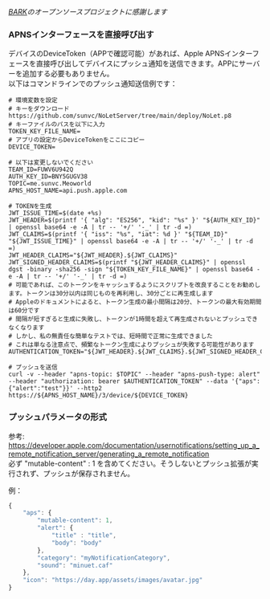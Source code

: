 
*[BARK](https://github.com/Finb/Bark)のオープンソースプロジェクトに感謝します*
### APNSインターフェースを直接呼び出す
デバイスのDeviceToken（APPで確認可能）があれば、Apple APNSインターフェースを直接呼び出してデバイスにプッシュ通知を送信できます。APPにサーバーを追加する必要もありません。<br>
以下はコマンドラインでのプッシュ通知送信例です：

```shell
# 環境変数を設定
# キーをダウンロード https://github.com/sunvc/NoLetServer/tree/main/deploy/NoLet.p8
# キーファイルのパスを以下に入力
TOKEN_KEY_FILE_NAME= 
# アプリの設定からDeviceTokenをここにコピー
DEVICE_TOKEN=

# 以下は変更しないでください
TEAM_ID=FUWV6U942Q
AUTH_KEY_ID=BNY5GUGV38
TOPIC=me.sunvc.Meoworld
APNS_HOST_NAME=api.push.apple.com

# TOKENを生成
JWT_ISSUE_TIME=$(date +%s)
JWT_HEADER=$(printf '{ "alg": "ES256", "kid": "%s" }' "${AUTH_KEY_ID}" | openssl base64 -e -A | tr -- '+/' '-_' | tr -d =)
JWT_CLAIMS=$(printf '{ "iss": "%s", "iat": %d }' "${TEAM_ID}" "${JWT_ISSUE_TIME}" | openssl base64 -e -A | tr -- '+/' '-_' | tr -d =)
JWT_HEADER_CLAIMS="${JWT_HEADER}.${JWT_CLAIMS}"
JWT_SIGNED_HEADER_CLAIMS=$(printf "${JWT_HEADER_CLAIMS}" | openssl dgst -binary -sha256 -sign "${TOKEN_KEY_FILE_NAME}" | openssl base64 -e -A | tr -- '+/' '-_' | tr -d =)
# 可能であれば、このトークンをキャッシュするようにスクリプトを改良することをお勧めします。トークンは30分以内は同じものを再利用し、30分ごとに再生成します
# Appleのドキュメントによると、トークン生成の最小間隔は20分、トークンの最大有効期間は60分です
# 間隔が短すぎると生成に失敗し、トークンが1時間を超えて再生成されないとプッシュできなくなります
# しかし、私の無責任な簡単なテストでは、短時間で正常に生成できました
# これは単なる注意点で、頻繁なトークン生成によりプッシュが失敗する可能性があります
AUTHENTICATION_TOKEN="${JWT_HEADER}.${JWT_CLAIMS}.${JWT_SIGNED_HEADER_CLAIMS}"

# プッシュを送信
curl -v --header "apns-topic: $TOPIC" --header "apns-push-type: alert" --header "authorization: bearer $AUTHENTICATION_TOKEN" --data '{"aps":{"alert":"test"}}' --http2 https://${APNS_HOST_NAME}/3/device/${DEVICE_TOKEN}

```

### プッシュパラメータの形式
参考: https://developer.apple.com/documentation/usernotifications/setting_up_a_remote_notification_server/generating_a_remote_notification<br>
必ず "mutable-content" : 1 を含めてください。そうしないとプッシュ拡張が実行されず、プッシュが保存されません。<br>

例：
```js
{
    "aps": {
        "mutable-content": 1,
        "alert": {
            "title" : "title",
            "body": "body"
        },
        "category": "myNotificationCategory",
        "sound": "minuet.caf"
    },
    "icon": "https://day.app/assets/images/avatar.jpg"
}
```